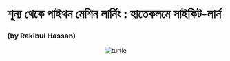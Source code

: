 # শূন্য থেকে পাইথন মেশিন লার্নিং : হাতেকলমে সাইকিট-লার্ন 
### (by Rakibul Hassan)

<center><img src ="https://images.unsplash.com/photo-1416138645715-930585fe4ce2?ixlib=rb-1.2.1&ixid=eyJhcHBfaWQiOjEyMDd9&auto=format&fit=crop&w=500&q=60" title="turtle"></center>
